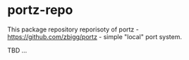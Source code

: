 portz-repo
==========

This package repository reporisoty of portz - https://github.com/zbigg/portz - simple "local" port system.

TBD ...
